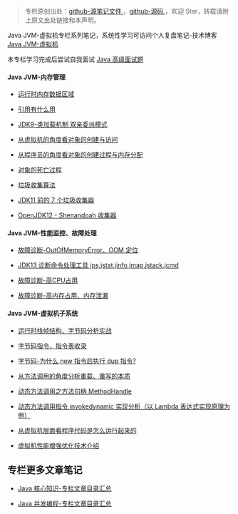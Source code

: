 > 专栏原创出处：[github-源笔记文件 ](https://github.com/GourdErwa/review-notes/tree/master/language/java-jvm) ，[github-源码 ](https://github.com/GourdErwa/java-advanced/tree/master/java-jvm)，欢迎 Star，转载请附上原文出处链接和本声明。

Java JVM-虚拟机专栏系列笔记，系统性学习可访问个人复盘笔记-技术博客 [Java JVM-虚拟机 ](https://review-notes.top/language/java-jvm/)

本专栏学习完成后尝试自我面试 [Java 高级面试题 ](https://gourderwa.blog.csdn.net/article/details/104042317)

#### Java JVM-内存管理

- [运行时内存数据区域](https://gourderwa.blog.csdn.net/article/details/103822458)

- [引用有什么用](https://gourderwa.blog.csdn.net/article/details/103837418)

- [JDK9-类加载机制 双亲委派模式](https://gourderwa.blog.csdn.net/article/details/103914303)

- [从虚拟机的角度看对象的创建与访问](https://gourderwa.blog.csdn.net/article/details/103828111)

- [从程序员的角度看对象的创建过程与内存分配](https://gourderwa.blog.csdn.net/article/details/104035058)

- [对象的死亡过程](https://gourderwa.blog.csdn.net/article/details/103837408)

- [垃圾收集算法](https://gourderwa.blog.csdn.net/article/details/103843891)

- [JDK11 前的 7 个垃圾收集器](https://gourderwa.blog.csdn.net/article/details/103846592)

- [OpenJDK12 - Shenandoah 收集器](https://gourderwa.blog.csdn.net/article/details/103879021)

#### Java JVM-性能监控、故障处理

- [故障诊断-OutOfMemoryError、OOM 定位](https://gourderwa.blog.csdn.net/article/details/103842824)

- [JDK13 诊断命令处理工具 jps,jstat,jinfo,jmap,jstack,jcmd](https://gourderwa.blog.csdn.net/article/details/103887785)

- [故障诊断-高CPU占用](https://gourderwa.blog.csdn.net/article/details/103894534)

- [故障诊断-高内存占用、内存泄漏](https://gourderwa.blog.csdn.net/article/details/103894558)

#### Java JVM-虚拟机子系统

- [运行时栈帧结构、字节码分析实战](https://gourderwa.blog.csdn.net/article/details/103979966)

- [字节码指令，指令表收录](https://gourderwa.blog.csdn.net/article/details/103976523)

- [字节码-为什么 new 指令后执行 dup 指令?](https://gourderwa.blog.csdn.net/article/details/103990943)

- [从方法调用的角度分析重载、重写的本质](https://gourderwa.blog.csdn.net/article/details/103995120)

- [动态方法调用之方法句柄 MethodHandle](https://gourderwa.blog.csdn.net/article/details/104024058)

- [动态方法调用指令 invokedynamic 实现分析（以 Lambda 表达式实现原理为例）](https://gourderwa.blog.csdn.net/article/details/104024716)

- [从虚拟机层面看程序代码是怎么运行起来的](https://gourderwa.blog.csdn.net/article/details/104030355)

- [虚拟机性能增强优化技术介绍](https://gourderwa.blog.csdn.net/article/details/104041935)

## 专栏更多文章笔记
- [Java 核心知识-专栏文章目录汇总 ](https://gourderwa.blog.csdn.net/article/details/104020339)

- [Java 并发编程-专栏文章目录汇总 ](https://blog.csdn.net/xiaohulunb/article/details/103594468)
